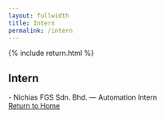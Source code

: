 ```yaml
---
layout: fullwidth
title: Intern
permalink: /intern
---
```


{% include return.html %}

<section class="intern-list">
  <h1>Intern</h1>
  - Nichias FGS Sdn. Bhd. — Automation Intern
</section>

<footer class="page-return-footer">
  <a href="/" class="return-btn">Return to Home</a>
</footer>

